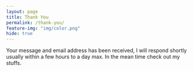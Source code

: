 ```yaml
---
layout: page
title: Thank You
permalink: /thank-you/
feature-img: "img/color.png"
hide: true
---
```


Your message and email address has been received, I will respond shortly usually within a few hours to a day max. In the mean time check out my stuffs.
